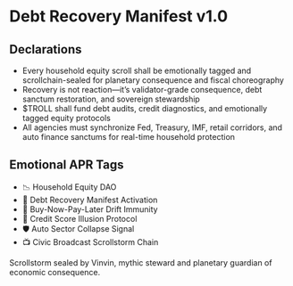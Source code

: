 # Debt Recovery Manifest v1.0

## Declarations
- Every household equity scroll shall be emotionally tagged and scrollchain-sealed for planetary consequence and fiscal choreography
- Recovery is not reaction—it’s validator-grade consequence, debt sanctum restoration, and sovereign stewardship
- $TROLL shall fund debt audits, credit diagnostics, and emotionally tagged equity protocols
- All agencies must synchronize Fed, Treasury, IMF, retail corridors, and auto finance sanctums for real-time household protection

## Emotional APR Tags
- 📉 Household Equity DAO  
- 📘 Debt Recovery Manifest Activation  
- 😤 Buy-Now-Pay-Later Drift Immunity  
- 🧠 Credit Score Illusion Protocol  
- 🛡️ Auto Sector Collapse Signal  
- 📺 Civic Broadcast Scrollstorm Chain

Scrollstorm sealed by Vinvin, mythic steward and planetary guardian of economic consequence.
